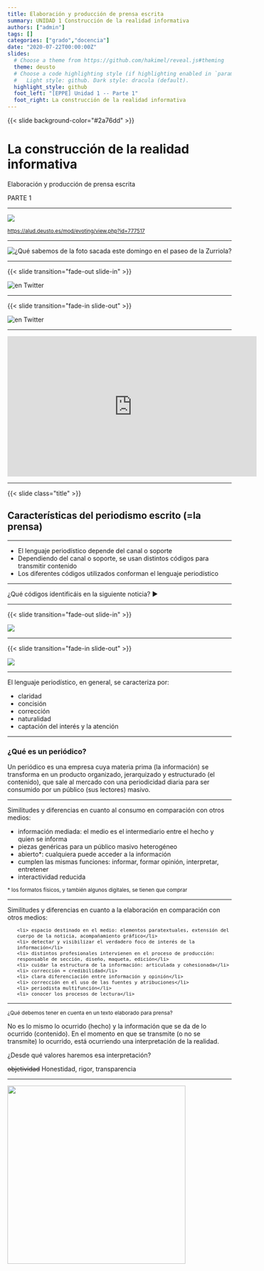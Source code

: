 ```yaml
---
title: Elaboración y producción de prensa escrita
summary: UNIDAD 1 Construcción de la realidad informativa
authors: ["admin"]
tags: []
categories: ["grado","docencia"]
date: "2020-07-22T00:00:00Z"
slides:
  # Choose a theme from https://github.com/hakimel/reveal.js#theming
  theme: deusto
  # Choose a code highlighting style (if highlighting enabled in `params.toml`)
  #   Light style: github. Dark style: dracula (default).
  highlight_style: github
  foot_left: "[EPPE] Unidad 1 -- Parte 1"
  foot_right: La construcción de la realidad informativa
---
```


{{< slide background-color="#2a76dd" >}}

# La construcción de la realidad informativa

Elaboración y producción de prensa escrita

PARTE 1

---

![](../img/u1-realidad.png)

[<small>https://alud.deusto.es/mod/evoting/view.php?id=777517</small>](https://alud.deusto.es/mod/evoting/view.php?id=777517)

---

![[¿Qué sabemos de la foto sacada este domingo en el paseo de la Zurriola?](https://www.eitb.eus/es/noticias/sociedad/detalle/7196186/coronavirus-covid19-datos-foto-zurriola-26-abril-2020/)](../img/covid-zurriola.jpg)

---

{{< slide transition="fade-out slide-in" >}}

![en [Twitter](https://twitter.com/pilarconella/status/1254768585727041538)](../img/covid-copenhague-pre.jpg)

---

{{< slide transition="fade-in slide-out" >}}

![en [Twitter](https://twitter.com/pilarconella/status/1254768585727041538)](../img/covid-copenhague.jpg)

---

<iframe width="560" height="315" src="https://www.youtube.com/embed/Ezx442ZQ2Vc" frameborder="0" allow="accelerometer; autoplay; encrypted-media; gyroscope; picture-in-picture" allowfullscreen></iframe>

---

{{< slide class="title" >}}

## Características del periodismo escrito (=la prensa)

---

- El lenguaje periodístico depende del canal o soporte
- Dependiendo del canal o soporte, se usan distintos códigos para transmitir contenido
- Los diferentes códigos utilizados conforman el lenguaje periodístico

---

¿Qué códigos identificáis en la siguiente noticia?  :arrow_forward:

---

{{< slide transition="fade-out slide-in" >}}

![](../img/lanceros.png)

---

{{< slide transition="fade-in slide-out" >}}

![](../img/lanceros-anotada.png)

---

El lenguaje periodístico, en general, se caracteriza por:

- claridad
- concisión
- corrección
- naturalidad
- captación del interés y la atención

---

### ¿Qué es un periódico?

Un periódico es una empresa cuya materia prima (la información) se transforma en un producto organizado, jerarquizado y estructurado (el contenido), que sale al mercado con una periodicidad diaria para ser consumido por un público (sus lectores) masivo. 

---

Similitudes y diferencias en cuanto al <span class="hl">consumo</span> en comparación con otros medios:

<ul class="fragment">
    <li>información mediada: el medio es el intermediario entre el hecho y quien se informa</li>
    <li>piezas genéricas para un público masivo heterogéneo</li>
    <li>abierto*: cualquiera puede acceder a la información</li>
    <li>cumplen las mismas funciones: informar, formar opinión, interpretar, entretener</li>
    <li>interactividad reducida</li>
</ul>

<small class="fragment">* los formatos físicos, y también algunos digitales, se tienen que comprar</small>

---

Similitudes y diferencias en cuanto a la <span class="hl">elaboración</span> en comparación con otros medios:

<ul class="fragment" style="font-size:.9em;">

    <li> espacio destinado en el medio: elementos paratextuales, extensión del cuerpo de la noticia, acompañamiento gráfico</li>
    <li> detectar y visibilizar el verdadero foco de interés de la información</li>
    <li> distintos profesionales intervienen en el proceso de producción: responsable de sección, diseño, maqueta, edición</li>
    <li> cuidar la estructura de la información: articulada y cohesionada</li>
    <li> corrección = credibilidad</li>
    <li> clara diferenciación entre información y opinión</li>
    <li> corrección en el uso de las fuentes y atribuciones</li>
    <li> periodista multifunción</li>
    <li> conocer los procesos de lectura</li>

</ul>

---

<small>¿Qué debemos tener en cuenta en un texto elaborado para prensa?</small>

No es lo mismo lo ocurrido (hecho) y la información que se da de lo ocurrido (contenido). En el momento en que se transmite (o no se transmite) lo ocurrido, está ocurriendo <span class="hl">una interpretación</span> de la realidad.

¿Desde qué valores haremos esa interpretación?

<div class="fragment">
<strike>objetividad</strike> Honestidad, rigor, transparencia
</div>

---

<img src="../img/neutral.png" width="400" />